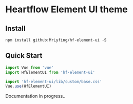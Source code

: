 # Heartflow Element UI theme

## Install
```shell
npm install github:MrLyfing/hf-element-ui -S
```

## Quick Start
``` javascript
import Vue from 'vue'
import HfElementUI from 'hf-element-ui'

import 'hf-element-ui/lib/custom/base.css'
Vue.use(HfElementUI)
```

Documentation in progress..
